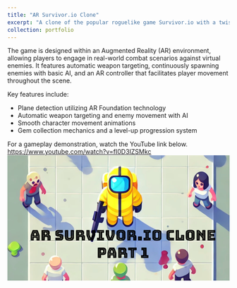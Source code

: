 ```yaml
---
title: "AR Survivor.io Clone"
excerpt: "A clone of the popular roguelike game Survivor.io with a twist<br/><img src='/images/AR_SURVIVOR_IO_CLONE_SCREENSHOT_1.png' width='200'>"
collection: portfolio
---
```


The game is designed within an Augmented Reality (AR) environment, allowing players to engage in real-world combat scenarios against virtual enemies. It features automatic weapon targeting, continuously spawning enemies with basic AI, and an AR controller that facilitates player movement throughout the scene.

Key features include:

- Plane detection utilizing AR Foundation technology
- Automatic weapon targeting and enemy movement with AI
- Smooth character movement animations
- Gem collection mechanics and a level-up progression system

For a gameplay demonstration, watch the YouTube link below.
https://www.youtube.com/watch?v=fI0D3IZSMkc
[![AR Survivor.io Clone Dev Log](/images/AR_SURVIVOR_IO_TN.png)](https://www.youtube.com/watch?v=fI0D3IZSMkc)

